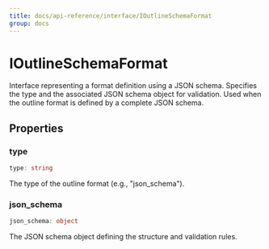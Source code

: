 ```yaml
---
title: docs/api-reference/interface/IOutlineSchemaFormat
group: docs
---
```


# IOutlineSchemaFormat

Interface representing a format definition using a JSON schema.
Specifies the type and the associated JSON schema object for validation.
Used when the outline format is defined by a complete JSON schema.

## Properties

### type

```ts
type: string
```

The type of the outline format (e.g., "json_schema").

### json_schema

```ts
json_schema: object
```

The JSON schema object defining the structure and validation rules.
